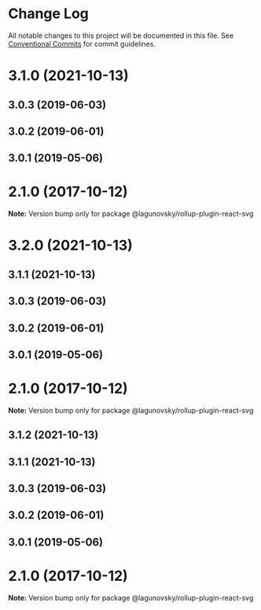 # Change Log

All notable changes to this project will be documented in this file.
See [Conventional Commits](https://conventionalcommits.org) for commit guidelines.

# 3.1.0 (2021-10-13)

## 3.0.3 (2019-06-03)

## 3.0.2 (2019-06-01)

## 3.0.1 (2019-05-06)

# 2.1.0 (2017-10-12)

**Note:** Version bump only for package @lagunovsky/rollup-plugin-react-svg

# 3.2.0 (2021-10-13)

## 3.1.1 (2021-10-13)

## 3.0.3 (2019-06-03)

## 3.0.2 (2019-06-01)

## 3.0.1 (2019-05-06)

# 2.1.0 (2017-10-12)

**Note:** Version bump only for package @lagunovsky/rollup-plugin-react-svg

## 3.1.2 (2021-10-13)

## 3.1.1 (2021-10-13)

## 3.0.3 (2019-06-03)

## 3.0.2 (2019-06-01)

## 3.0.1 (2019-05-06)

# 2.1.0 (2017-10-12)

**Note:** Version bump only for package @lagunovsky/rollup-plugin-react-svg
